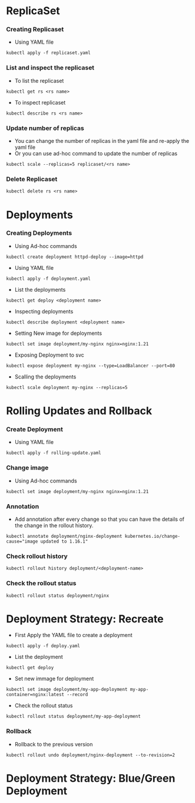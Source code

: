 # ReplicaSet

### Creating Replicaset

- Using YAML file
```
kubectl apply -f replicaset.yaml
```

### List and inspect the replicaset

- To list the replicaset

```
kubectl get rs <rs name>
```

- To inspect replicaset

```
kubectl describe rs <rs name>
```

### Update number of replicas

- You can change the number of replicas in the yaml file and re-apply the yaml file
- Or you can use ad-hoc command to update the number of replicas

```
kubectl scale --replicas=5 replicaset/<rs name>
```

### Delete Replicaset

```
kubectl delete rs <rs name>
```

# Deployments

### Creating Deployments

- Using Ad-hoc commands
```
kubectl create deployment httpd-deploy --image=httpd
```
- Using YAML file
```
kubectl apply -f deployment.yaml
```
- List the deployments
```
kubectl get deploy <deployment name>
```
- Inspecting deployments
```
kubectl describe deployment <deployment name>
```
- Setting New image for deployments
```
kubectl set image deployment/my-nginx nginx=nginx:1.21
```
- Exposing Deployment to svc
```
kubectl expose deployment my-nginx --type=LoadBalancer --port=80
```
- Scalling the deployments
```
kubectl scale deployment my-nginx --replicas=5
```
# Rolling Updates and Rollback

### Create Deployment

- Using YAML file
```
kubectl apply -f rolling-update.yaml
```
### Change image

- Using Ad-hoc commands
```
kubectl set image deployment/my-nginx nginx=nginx:1.21
```
### Annotation 
- Add annotation after every change so that you can have the details of the change in the rollout history.
```
kubectl annotate deployment/nginx-deployment kubernetes.io/change-cause="image updated to 1.16.1"
```
### Check rollout history

```
kubectl rollout history deployment/<deployment-name>
```

### Check the rollout status

```
kubectl rollout status deployment/nginx
```
# Deployment Strategy: Recreate

- First Apply the YAML file to create a deployment
```
kubectl apply -f deploy.yaml
```
- List the deployment
```
kubectl get deploy
```
- Set new immage for deployment
```
kubectl set image deployment/my-app-deployment my-app-container=nginx:latest --record
```
- Check the rollout status
```
kubectl rollout status deployment/my-app-deployment
```
### Rollback

- Rollback to the previous version

```
kubectl rollout undo deployment/nginx-deployment --to-revision=2
```

# Deployment Strategy: Blue/Green Deployment
